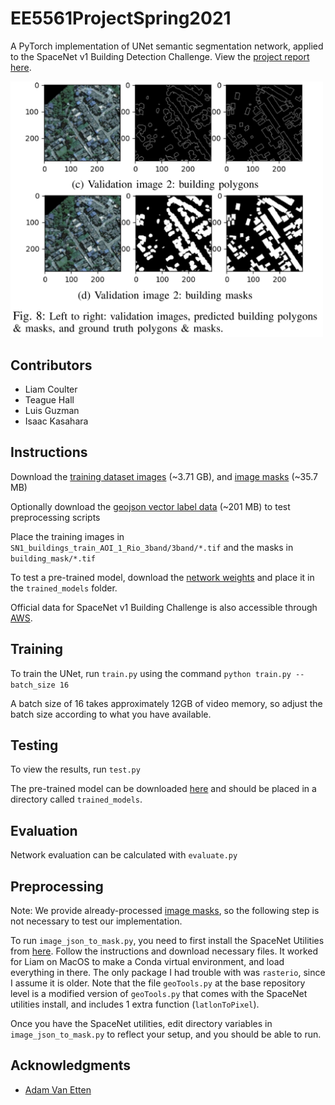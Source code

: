 # EE5561ProjectSpring2021

A PyTorch implementation of UNet semantic segmentation network, applied to the SpaceNet v1 Building Detection Challenge. View the [project report here](https://www.luisjguzman.com/media/EE5561/building_detection.pdf).

<img src="./results.png" width="500">

## Contributors
- Liam Coulter
- Teague Hall
- Luis Guzman
- Isaac Kasahara

## Instructions

Download the [training dataset images](https://drive.google.com/drive/folders/1tRGBqkVs1ZvcJhOrKFhK_NQdiKP1qOvg?usp=sharing) (~3.71 GB), and [image masks](https://drive.google.com/drive/folders/1xhcLVDd6sknj-x2hzsy_HRqWlmsPmXhV?usp=sharing) (~35.7 MB)

Optionally download the [geojson vector label data](https://drive.google.com/drive/folders/1sBP13AUGu73PP26Mxve1_2nuxUoprsVn?usp=sharing) (~201 MB) to test preprocessing scripts

Place the training images in `SN1_buildings_train_AOI_1_Rio_3band/3band/*.tif` and the masks in `building_mask/*.tif`

To test a pre-trained model, download the [network weights](https://drive.google.com/file/d/1nRcyDQbID962SVvL6JL1_7yoehOHEl3p/view?usp=sharing) and place it in the `trained_models` folder.

Official data for SpaceNet v1 Building Challenge is also accessible through [AWS](https://registry.opendata.aws/spacenet/).

## Training

To train the UNet, run `train.py` using the command `python train.py --batch_size 16`

A batch size of 16 takes approximately 12GB of video memory, so adjust the batch size according to what you have available.

## Testing

To view the results, run `test.py`

The pre-trained model can be downloaded [here](https://drive.google.com/file/d/1nRcyDQbID962SVvL6JL1_7yoehOHEl3p/view?usp=sharing) and should be placed in a directory called `trained_models`.

## Evaluation

Network evaluation can be calculated with `evaluate.py`

## Preprocessing
Note: We provide already-processed [image masks](https://drive.google.com/drive/folders/1xhcLVDd6sknj-x2hzsy_HRqWlmsPmXhV?usp=sharing), so the following step is not necessary to test our implementation.

To run `image_json_to_mask.py`, you need to first install the SpaceNet Utilities from [here](https://github.com/SpaceNetChallenge/utilities). Follow the instructions and download necessary files. It worked for Liam on MacOS to make a Conda virtual environment, and load everything in there. The only package I had trouble with was `rasterio`, since I assume it is older. Note that the file `geoTools.py` at the base repository level is a modified version of `geoTools.py` that comes with the SpaceNet utilities install, and includes 1 extra function (`latlonToPixel`). 

Once you have the SpaceNet utilities, edit directory variables in `image_json_to_mask.py` to reflect your setup, and you should be able to run.

## Acknowledgments
- [Adam Van Etten](https://medium.com/the-downlinq/getting-started-with-spacenet-data-827fd2ec9f53)
